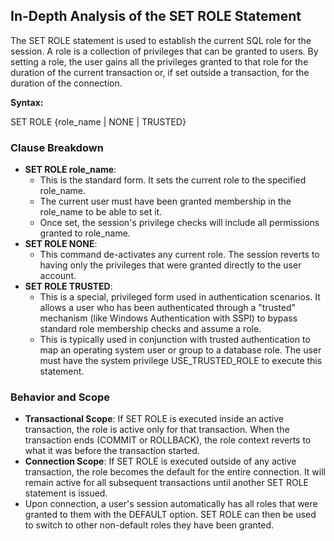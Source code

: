 ## **In-Depth Analysis of the SET ROLE Statement**

The SET ROLE statement is used to establish the current SQL role for the session. A role is a collection of privileges that can be granted to users. By setting a role, the user gains all the privileges granted to that role for the duration of the current transaction or, if set outside a transaction, for the duration of the connection.

**Syntax:**

SET ROLE {role\_name | NONE | TRUSTED}

### **Clause Breakdown**

* **SET ROLE role\_name**:  
  * This is the standard form. It sets the current role to the specified role\_name.  
  * The current user must have been granted membership in the role\_name to be able to set it.  
  * Once set, the session's privilege checks will include all permissions granted to role\_name.  
* **SET ROLE NONE**:  
  * This command de-activates any current role. The session reverts to having only the privileges that were granted directly to the user account.  
* **SET ROLE TRUSTED**:  
  * This is a special, privileged form used in authentication scenarios. It allows a user who has been authenticated through a "trusted" mechanism (like Windows Authentication with SSPI) to bypass standard role membership checks and assume a role.  
  * This is typically used in conjunction with trusted authentication to map an operating system user or group to a database role. The user must have the system privilege USE\_TRUSTED\_ROLE to execute this statement.

### **Behavior and Scope**

* **Transactional Scope**: If SET ROLE is executed inside an active transaction, the role is active only for that transaction. When the transaction ends (COMMIT or ROLLBACK), the role context reverts to what it was before the transaction started.  
* **Connection Scope**: If SET ROLE is executed outside of any active transaction, the role becomes the default for the entire connection. It will remain active for all subsequent transactions until another SET ROLE statement is issued.  
* Upon connection, a user's session automatically has all roles that were granted to them with the DEFAULT option. SET ROLE can then be used to switch to other non-default roles they have been granted.
